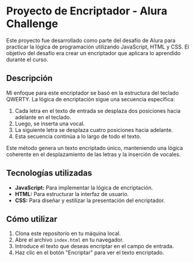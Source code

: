 # Proyecto de Encriptador - Alura Challenge

Este proyecto fue desarrollado como parte del desafío de Alura para practicar la lógica de programación utilizando JavaScript, HTML y CSS. El objetivo del desafío era crear un encriptador que aplicara lo aprendido durante el curso.

## Descripción

Mi enfoque para este encriptador se basó en la estructura del teclado QWERTY. La lógica de encriptación sigue una secuencia específica:

1. Cada letra en el texto de entrada se desplaza dos posiciones hacia adelante en el teclado.
2. Luego, se inserta una vocal.
3. La siguiente letra se desplaza cuatro posiciones hacia adelante.
4. Esta secuencia continúa a lo largo de todo el texto.

Este método genera un texto encriptado único, manteniendo una lógica coherente en el desplazamiento de las letras y la inserción de vocales.

## Tecnologías utilizadas

- **JavaScript:** Para implementar la lógica de encriptación.
- **HTML:** Para estructurar la interfaz de usuario.
- **CSS:** Para diseñar y estilizar la presentación del encriptador.

## Cómo utilizar

1. Clona este repositorio en tu máquina local.
2. Abre el archivo `index.html` en tu navegador.
3. Introduce el texto que deseas encriptar en el campo de entrada.
4. Haz clic en el botón "Encriptar" para ver el texto encriptado.

